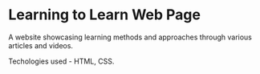 # Learning to Learn Web Page

A website showcasing learning methods and approaches through various articles and videos.

Techologies used - HTML, CSS.
